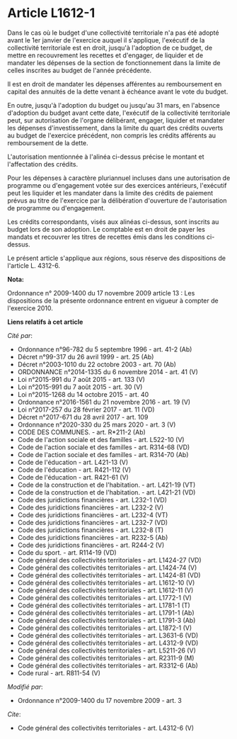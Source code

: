 # Article L1612-1

Dans le cas où le budget d'une collectivité territoriale n'a pas été adopté avant le 1er janvier de l'exercice auquel il
s'applique, l'exécutif de la collectivité territoriale est en droit, jusqu'à l'adoption de ce budget, de mettre en
recouvrement les recettes et d'engager, de liquider et de mandater les dépenses de la section de fonctionnement dans la
limite de celles inscrites au budget de l'année précédente. 

Il est en droit de mandater les dépenses afférentes au remboursement en capital des annuités de la dette venant à échéance
avant le vote du budget. 

En outre, jusqu'à l'adoption du budget ou jusqu'au 31 mars, en l'absence d'adoption du budget avant cette date, l'exécutif de
la collectivité territoriale peut, sur autorisation de l'organe délibérant, engager, liquider et mandater les dépenses
d'investissement, dans la limite du quart des crédits ouverts au budget de l'exercice précédent, non compris les crédits
afférents au remboursement de la dette.

L'autorisation mentionnée à l'alinéa ci-dessus précise le montant et l'affectation des crédits. 

Pour les dépenses à caractère pluriannuel incluses dans une autorisation de programme ou d'engagement votée sur des exercices
antérieurs, l'exécutif peut les liquider et les mandater dans la limite des crédits de paiement prévus au titre de l'exercice
par la délibération d'ouverture de l'autorisation de programme ou d'engagement. 

Les crédits correspondants, visés aux alinéas ci-dessus, sont inscrits au budget lors de son adoption. Le comptable est en
droit de payer les mandats et recouvrer les titres de recettes émis dans les conditions ci-dessus. 

Le présent article s'applique aux régions, sous réserve des dispositions de l'article L. 4312-6.

**Nota:**

Ordonnance n° 2009-1400 du 17 novembre 2009 article 13 : Les dispositions de la présente ordonnance entrent en vigueur à
compter de l'exercice 2010.

**Liens relatifs à cet article**

_Cité par_:

  - Ordonnance n°96-782 du 5 septembre 1996 - art. 41-2 (Ab)
  - Décret n°99-317 du 26 avril 1999 - art. 25 (Ab)
  - Décret n°2003-1010 du 22 octobre 2003 - art. 70 (Ab)
  - ORDONNANCE n°2014-1335 du 6 novembre 2014 - art. 41 (V)
  - Loi n°2015-991 du 7 août 2015 - art. 133 (V)
  - Loi n°2015-991 du 7 août 2015 - art. 30 (V)
  - Loi n°2015-1268 du 14 octobre 2015 - art. 40
  - Ordonnance n°2016-1561 du 21 novembre 2016 - art. 19 (V)
  - Loi n°2017-257 du 28 février 2017 - art. 11 (VD)
  - Décret n°2017-671 du 28 avril 2017 - art. 109
  - Ordonnance n°2020-330 du 25 mars 2020 - art. 3 (V)
  - CODE DES COMMUNES. - art. R*211-2 (Ab)
  - Code de l'action sociale et des familles - art. L522-10 (V)
  - Code de l'action sociale et des familles - art. R314-68 (VD)
  - Code de l'action sociale et des familles - art. R314-70 (Ab)
  - Code de l'éducation - art. L421-13 (V)
  - Code de l'éducation - art. R421-112 (V)
  - Code de l'éducation - art. R421-61 (V)
  - Code de la construction et de l'habitation. - art. L421-19 (VT)
  - Code de la construction et de l'habitation. - art. L421-21 (VD)
  - Code des juridictions financières - art. L232-1 (VD)
  - Code des juridictions financières - art. L232-2 (V)
  - Code des juridictions financières - art. L232-4 (VT)
  - Code des juridictions financières - art. L232-7 (VD)
  - Code des juridictions financières - art. L232-8 (T)
  - Code des juridictions financières - art. R232-5 (Ab)
  - Code des juridictions financières - art. R244-2 (V)
  - Code du sport. - art. R114-19 (VD)
  - Code général des collectivités territoriales - art. L1424-27 (VD)
  - Code général des collectivités territoriales - art. L1424-74 (V)
  - Code général des collectivités territoriales - art. L1424-81 (VD)
  - Code général des collectivités territoriales - art. L1612-10 (V)
  - Code général des collectivités territoriales - art. L1612-11 (V)
  - Code général des collectivités territoriales - art. L1772-1 (V)
  - Code général des collectivités territoriales - art. L1781-1 (T)
  - Code général des collectivités territoriales - art. L1791-1 (Ab)
  - Code général des collectivités territoriales - art. L1791-3 (Ab)
  - Code général des collectivités territoriales - art. L1872-1 (V)
  - Code général des collectivités territoriales - art. L3631-6 (VD)
  - Code général des collectivités territoriales - art. L4312-9 (VD)
  - Code général des collectivités territoriales - art. L5211-26 (V)
  - Code général des collectivités territoriales - art. R2311-9 (M)
  - Code général des collectivités territoriales - art. R3312-6 (Ab)
  - Code rural - art. R811-54 (V)

_Modifié par_:

  - Ordonnance n°2009-1400 du 17 novembre 2009 - art. 3

_Cite_:

  - Code général des collectivités territoriales - art. L4312-6 (V)
